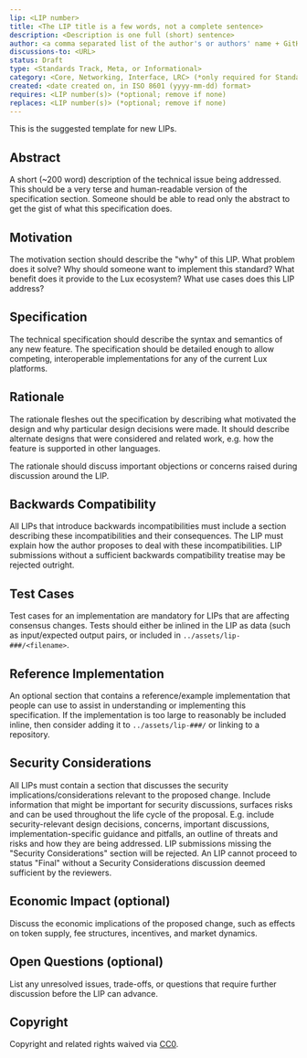```yaml
---
lip: <LIP number>
title: <The LIP title is a few words, not a complete sentence>
description: <Description is one full (short) sentence>
author: <a comma separated list of the author's or authors' name + GitHub username (in parenthesis), or name and email (in angle brackets).  Example, FirstName LastName (@GitHubUsername), FirstName LastName <foo@bar.com>, FirstName (@GitHubUsername) and GitHubUsername (@GitHubUsername)>
discussions-to: <URL>
status: Draft
type: <Standards Track, Meta, or Informational>
category: <Core, Networking, Interface, LRC> (*only required for Standards Track LIPs)
created: <date created on, in ISO 8601 (yyyy-mm-dd) format>
requires: <LIP number(s)> (*optional; remove if none)
replaces: <LIP number(s)> (*optional; remove if none)
---
```


This is the suggested template for new LIPs.

## Abstract

A short (~200 word) description of the technical issue being addressed. This should be a very terse and human-readable version of the specification section. Someone should be able to read only the abstract to get the gist of what this specification does.

## Motivation

The motivation section should describe the "why" of this LIP. What problem does it solve? Why should someone want to implement this standard? What benefit does it provide to the Lux ecosystem? What use cases does this LIP address?

## Specification

The technical specification should describe the syntax and semantics of any new feature. The specification should be detailed enough to allow competing, interoperable implementations for any of the current Lux platforms.

## Rationale

The rationale fleshes out the specification by describing what motivated the design and why particular design decisions were made. It should describe alternate designs that were considered and related work, e.g. how the feature is supported in other languages.

The rationale should discuss important objections or concerns raised during discussion around the LIP.

## Backwards Compatibility

All LIPs that introduce backwards incompatibilities must include a section describing these incompatibilities and their consequences. The LIP must explain how the author proposes to deal with these incompatibilities. LIP submissions without a sufficient backwards compatibility treatise may be rejected outright.

## Test Cases

Test cases for an implementation are mandatory for LIPs that are affecting consensus changes. Tests should either be inlined in the LIP as data (such as input/expected output pairs, or included in `../assets/lip-###/<filename>`.

## Reference Implementation

An optional section that contains a reference/example implementation that people can use to assist in understanding or implementing this specification. If the implementation is too large to reasonably be included inline, then consider adding it to `../assets/lip-###/` or linking to a repository.

## Security Considerations

All LIPs must contain a section that discusses the security implications/considerations relevant to the proposed change. Include information that might be important for security discussions, surfaces risks and can be used throughout the life cycle of the proposal. E.g. include security-relevant design decisions, concerns, important discussions, implementation-specific guidance and pitfalls, an outline of threats and risks and how they are being addressed. LIP submissions missing the "Security Considerations" section will be rejected. An LIP cannot proceed to status "Final" without a Security Considerations discussion deemed sufficient by the reviewers.

## Economic Impact (optional)

Discuss the economic implications of the proposed change, such as effects on token supply, fee structures, incentives, and market dynamics.

## Open Questions (optional)

List any unresolved issues, trade-offs, or questions that require further discussion before the LIP can advance.

## Copyright

Copyright and related rights waived via [CC0](https://creativecommons.org/publicdomain/zero/1.0/).